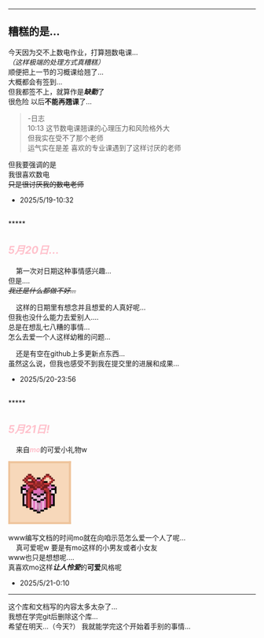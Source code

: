 ****
## 糟糕的是...
今天因为交不上数电作业，打算翘数电课...   
*（这样极端的处理方式真糟糕）*  
顺便把上一节的习概课给翘了...  
大概都会有签到...  
但我都签不上，就算作是***缺勤***了  
很危险 以后**不能再翘课**了...

>-日志  
>  10:13 这节数电课翘课的心理压力和风险格外大  
>但我实在受不了那个老师  
>运气实在是差 喜欢的专业课遇到了这样讨厌的老师

但我要强调的是  
我很喜欢数电  
~~只是很讨厌我的数电老师~~  
- 2025/5/19-10:32  
<br>
*****

## <span style="color:pink">*5月20日...*</span>      
&nbsp;&nbsp;&nbsp;&nbsp;第一次对日期这种事情感兴趣...   
但是....   
~~*我还是什么都做不好...*~~

&nbsp;&nbsp;&nbsp;&nbsp;这样的日期里有想念并且想爱的人真好呢...   
但我也没什么能力去爱别人....   
总是在想乱七八糟的事情...   
怎么去爱一个人这样幼稚的问题... 

&nbsp;&nbsp;&nbsp;&nbsp;还是有空在github上多更新点东西...   
虽然这么说，但我也感受不到我在提交里的进展和成果...
- 2025/5/20-23:56
<br>
*****

## <span style="color:pink">*5月21日!*</span>          
&nbsp;&nbsp;&nbsp;&nbsp;来自<span style="color:pink">***mo***</span>的可爱小礼物w

<img src="gift.png" style="width:128px"></img>

www编写文档的时间mo就在向咱示范怎么爱一个人了呢...  
&nbsp;&nbsp;&nbsp;&nbsp;真可爱呢w 要是有mo这样的小男友或者小女友    
www也只是想想呢....    
真喜欢mo这样***让人怜爱***的**可爱**风格呢
- 2025/5/21-0:10
****
这个库和文档写的内容太多太杂了...   
我想在学完git后删除这个库...   
希望在明天...（今天?）
我就能学完这个开始着手别的事情...

